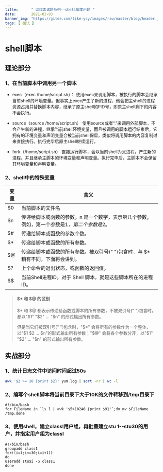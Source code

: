 ```yaml
---
title:      " 运维面试题系列--shell脚本问题 "
date:       2021-03-03
banner_img: "https://gitee.com/like-ycy/images/raw/master/blog/header.jpg"
tags: [ 面试 ]
---
```


# shell脚本



## 理论部分

### 1、在当前脚本中调用另一个脚本

- exec（exec /home/script.sh）：
  使用exec来调用脚本，被执行的脚本会继承当前shell的环境变量。但事实上exec产生了新的进程，他会把主shell的进程资源占用并替换脚本内容，继承了原主shell的PID号，即原主shell剩下的内容不会执行。

- source（source /home/script.sh）
  使用source或者“.”来调用外部脚本，不会产生新的进程，继承当前shell环境变量，而且被调用的脚本运行结束后，它拥有的环境变量和声明变量会被当前shell保留，类似将调用脚本的内容复制过来直接执行。执行完毕后原主shell继续运行。

- fork（/home/script.sh）
  直接运行脚本，会以当前shell为父进程，产生新的进程，并且继承主脚本的环境变量和声明变量。执行完毕后，主脚本不会保留其环境变量和声明变量。

### 2、shell中的特殊变量

| 变量 | 含义                                                         |
| ---- | ------------------------------------------------------------ |
| $0   | 当前脚本的文件名                                             |
| $n   | 传递给脚本或函数的参数。n 是一个数字，表示第几个参数。例如，第一个参数是$1，第二个参数是$2。 |
| $#   | 传递给脚本或函数的参数个数。                                 |
| $*   | 传递给脚本或函数的所有参数。                                 |
| $@   | 传递给脚本或函数的所有参数。被双引号(" ")包含时，与 $* 稍有不同，下面将会讲到。 |
| $?   | 上个命令的退出状态，或函数的返回值。                         |
| $$   | 当前Shell进程ID。对于 Shell 脚本，就是这些脚本所在的进程ID。 |

> #### $* 和 $@ 的区别
>
> $* 和 $@ 都表示传递给函数或脚本的所有参数，不被双引号(" ")包含时，都以"$1" "$2" … "$n" 的形式输出所有参数。
>
> 但是当它们被双引号(" ")包含时，"$*" 会将所有的参数作为一个整体，以"$1 $2 … $n"的形式输出所有参数；"$@" 会将各个参数分开，以"$1" "$2" … "$n" 的形式输出所有参数。



## 实战部分

### 1、统计日志文件中访问时间超过50s

```bash
awk '$2 >= 10 {print $2}' yum.log | sort -nr | wc -l
```

### 2、**编写个shell脚本将当前目录下大于10K的文件转移到/tmp目录下** 

```shell
#!/bin/bash
for FileName in `ls l | awk '$5>10240 {print $9}'`;do mv $FileName /tmp;done 
```

### 3、使用shell，建立classl用户组，再批量建立stu 1--stu30的用户，并指定用户组为classl

```SHELL
#!/bin/bash
groupadd class1
for((i=1;i<=30;i=i+1))
do
useradd stu$i -G class1  
done
```

